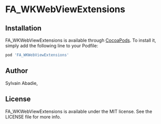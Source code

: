 # FA_WKWebViewExtensions

## Installation

FA_WKWebViewExtensions is available through [CocoaPods](http://cocoapods.org). To install
it, simply add the following line to your Podfile:

```ruby
pod 'FA_WKWebViewExtensions'
```

## Author

Sylvain Abadie,

## License

FA_WKWebViewExtensions is available under the MIT license. See the LICENSE file for more info.
